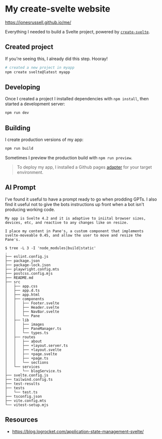 # My create-svelte website

https://jonesrussell.github.io/me/

Everything I needed to build a Svelte project, powered by [`create-svelte`](https://github.com/sveltejs/kit/tree/main/packages/create-svelte).

## Created project

If you're seeing this, I already did this step. Hooray!

```bash
# created a new project in myapp
npm create svelte@latest myapp
```

## Developing

Once I created a project I installed dependencies with `npm install`, then started a development server:

```bash
npm run dev
```

## Building

I create production versions of my app:

```bash
npm run build
```

Sometimes I preview the production build with `npm run preview`.

> To deploy my app, I installed a Github pages [adapter](https://www.sveltesociety.dev/packages?category=sveltekit-adapters#svelte-adapter-github) for your target environment.

## AI Prompt
I've found it useful to have a prompt ready to go when prodding GPTs. I also find it useful not to give the bots instructions up front when a bot isn't producing working code.

```
My app is Svelte 4.2 and it is adaptive to iniital browser sizes, devices, etc, and reactive to any changes like on resize.

I place my content in Pane's, a custom component that implements svelte-moveable 0.45, and allow the user to move and resize the Pane's.

$ tree -L 3 -I 'node_modules|build|static'
.
├── eslint.config.js
├── package.json
├── package-lock.json
├── playwright.config.mts
├── postcss.config.mjs
├── README.md
├── src
│   ├── app.css
│   ├── app.d.ts
│   ├── app.html
│   ├── components
│   │   ├── Footer.svelte
│   │   ├── Header.svelte
│   │   ├── NavBar.svelte
│   │   └── Pane
│   ├── lib
│   │   ├── images
│   │   ├── PaneManager.ts
│   │   └── types.ts
│   ├── routes
│   │   ├── about
│   │   ├── +layout.server.ts
│   │   ├── +layout.svelte
│   │   ├── +page.svelte
│   │   ├── +page.ts
│   │   └── sections
│   └── services
│       └── blogService.ts
├── svelte.config.js
├── tailwind.config.ts
├── test-results
├── tests
│   └── test.ts
├── tsconfig.json
├── vite.config.mts
└── vitest-setup.mjs
```

## Resources
- https://blog.logrocket.com/application-state-management-svelte/
